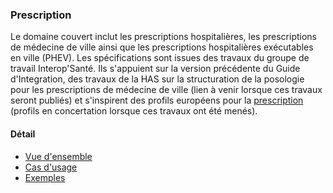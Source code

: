 ### Prescription

Le domaine couvert inclut les prescriptions hospitalières, les  prescriptions de médecine de ville ainsi que les prescriptions hospitalières exécutables en ville (PHEV).
Les spécifications sont issues des travaux du groupe de travail Interop'Santé. Ils s'appuient sur la version précédente du Guide d'Integration, des travaux de la HAS sur la structuration de la posologie pour les prescriptions de médecine de ville (lien à venir lorsque ces travaux seront publiés) et s'inspirent des profils européens pour la [prescription](http://hl7.eu/fhir/mpd) (profils en concertation lorsque ces travaux ont été menés).

#### Détail

- [Vue d'ensemble](prescription-VueEnsemble.html)
- [Cas d'usage](prescription-CasUsage.html)
- [Exemples](prescription-Exemples.html)
